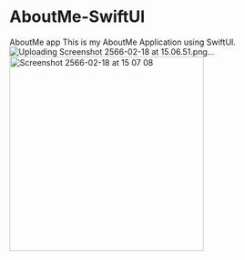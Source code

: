 # AboutMe-SwiftUI
AboutMe app
This is my AboutMe Application using SwiftUI.
![Uploading Screenshot 2566-02-18 at 15.06.51.png…]()
<img width="341" alt="Screenshot 2566-02-18 at 15 07 08" src="https://user-images.githubusercontent.com/57711760/219849803-4cbd9bc4-fdcf-4e29-86fc-2e58f3e50a13.png">
